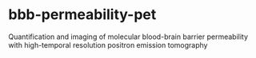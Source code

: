 # bbb-permeability-pet
Quantification and imaging of molecular blood-brain barrier permeability with high-temporal resolution positron emission tomography

